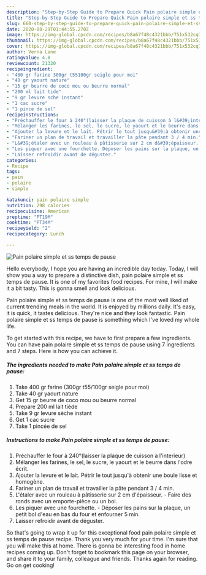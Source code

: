 ```yaml
---
description: "Step-by-Step Guide to Prepare Quick Pain polaire simple et ss temps de pause"
title: "Step-by-Step Guide to Prepare Quick Pain polaire simple et ss temps de pause"
slug: 660-step-by-step-guide-to-prepare-quick-pain-polaire-simple-et-ss-temps-de-pause
date: 2020-08-29T01:44:55.270Z
image: https://img-global.cpcdn.com/recipes/b8a67f48c4321bbb/751x532cq70/pain-polaire-simple-et-ss-temps-de-pause-photo-principale-de-la-recette.jpg
thumbnail: https://img-global.cpcdn.com/recipes/b8a67f48c4321bbb/751x532cq70/pain-polaire-simple-et-ss-temps-de-pause-photo-principale-de-la-recette.jpg
cover: https://img-global.cpcdn.com/recipes/b8a67f48c4321bbb/751x532cq70/pain-polaire-simple-et-ss-temps-de-pause-photo-principale-de-la-recette.jpg
author: Verna Lane
ratingvalue: 4.8
reviewcount: 21320
recipeingredient:
- "400 gr farine 300gr t55100gr seigle pour moi"
- "40 gr yaourt nature"
- "15 gr beurre de coco mou ou beurre normal"
- "200 ml lait tide"
- "9 gr levure sche instant"
- "1 cac sucre"
- "1 pince de sel"
recipeinstructions:
- "Préchauffer le four à 240°(laisser la plaque de cuisson à l&#39;interieur)"
- "Mélanger les farines, le sel, le sucre, le yaourt et le beurre dans l&#39;odre écrit."
- "Ajouter la levure et le lait. Pétrir le tout jusqu&#39;à obtenir une boule lisse et homogène."
- "Fariner un plan de travail et travailler la pâte pendant 3 / 4 min."
- "L&#39;étaler avec un rouleau à pâtisserie sur 2 cm d&#39;épaisseur. Faire des ronds avec un emporte-pièce ou un bol."
- "Les piquer avec une fourchette. Déposer les pains sur la plaque, un petit bol d&#39;eau en bas du four et enfourner 5 min."
- "Laisser refroidir avant de déguster."
categories:
- Recipe
tags:
- pain
- polaire
- simple

katakunci: pain polaire simple 
nutrition: 298 calories
recipecuisine: American
preptime: "PT19M"
cooktime: "PT34M"
recipeyield: "2"
recipecategory: Lunch

---
```



![Pain polaire simple et ss temps de pause](https://img-global.cpcdn.com/recipes/b8a67f48c4321bbb/751x532cq70/pain-polaire-simple-et-ss-temps-de-pause-photo-principale-de-la-recette.jpg)

Hello everybody, I hope you are having an incredible day today. Today, I will show you a way to prepare a distinctive dish, pain polaire simple et ss temps de pause. It is one of my favorites food recipes. For mine, I will make it a bit tasty. This is gonna smell and look delicious.



Pain polaire simple et ss temps de pause is one of the most well liked of current trending meals in the world. It is enjoyed by millions daily. It's easy, it is quick, it tastes delicious. They're nice and they look fantastic. Pain polaire simple et ss temps de pause is something which I've loved my whole life.


To get started with this recipe, we have to first prepare a few ingredients. You can have pain polaire simple et ss temps de pause using 7 ingredients and 7 steps. Here is how you can achieve it.

<!--inarticleads1-->

##### The ingredients needed to make Pain polaire simple et ss temps de pause:

1. Take 400 gr farine (300gr t55/100gr seigle pour moi)
1. Take 40 gr yaourt nature
1. Get 15 gr beurre de coco mou ou beurre normal
1. Prepare 200 ml lait tiède
1. Take 9 gr levure sèche instant
1. Get 1 cac sucre
1. Take 1 pincée de sel




<!--inarticleads2-->

##### Instructions to make Pain polaire simple et ss temps de pause:

1. Préchauffer le four à 240°(laisser la plaque de cuisson à l&#39;interieur)
1. Mélanger les farines, le sel, le sucre, le yaourt et le beurre dans l&#39;odre écrit.
1. Ajouter la levure et le lait. Pétrir le tout jusqu&#39;à obtenir une boule lisse et homogène.
1. Fariner un plan de travail et travailler la pâte pendant 3 / 4 min.
1. L&#39;étaler avec un rouleau à pâtisserie sur 2 cm d&#39;épaisseur. - Faire des ronds avec un emporte-pièce ou un bol.
1. Les piquer avec une fourchette. - Déposer les pains sur la plaque, un petit bol d&#39;eau en bas du four et enfourner 5 min.
1. Laisser refroidir avant de déguster.




So that's going to wrap it up for this exceptional food pain polaire simple et ss temps de pause recipe. Thank you very much for your time. I'm sure that you will make this at home. There is gonna be interesting food in home recipes coming up. Don't forget to bookmark this page on your browser, and share it to your family, colleague and friends. Thanks again for reading. Go on get cooking!
